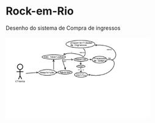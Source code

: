 # Rock-em-Rio
Desenho do sistema de Compra de ingressos
<br><br>
<img src="Sistema de Compra de Ingressos.png" width=75% heigth=75%>
